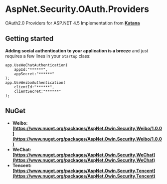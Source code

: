 # AspNet.Security.OAuth.Providers

OAuth2.0 Providers for ASP.NET 4.5 Implementation from **[Katana](http://katanaproject.codeplex.com/)**

## Getting started

**Adding social authentication to your application is a breeze** and just requires a few lines in your `Startup` class:

    app.UseWeChatAuthentication(
        appId:"******",
        appSecret:"******"
    );
    app.UseWeiboAuthentication(
        clientId:"******",
        clientSecret:"******"
    );
    

## NuGet
- **Weibo: [https://www.nuget.org/packages/AspNet.Owin.Security.Weibo/1.0.0](https://www.nuget.org/packages/AspNet.Owin.Security.Weibo/1.0.0)**
- **WeChat: [https://www.nuget.org/packages/AspNet.Owin.Security.WeChat](https://www.nuget.org/packages/AspNet.Owin.Security.WeChat)**
- **Tencent: [https://www.nuget.org/packages/AspNet.Owin.Security.Tencent](https://www.nuget.org/packages/AspNet.Owin.Security.Tencent)**
